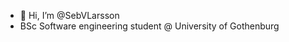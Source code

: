 - 👋 Hi, I’m @SebVLarsson
- BSc Software engineering student @ University of Gothenburg
<!---
SebVLarsson/SebVLarsson is a ✨ special ✨ repository because its `README.md` (this file) appears on your GitHub profile.
You can click the Preview link to take a look at your changes.
--->
